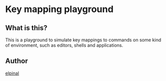 # Key mapping playground

## What is this?

This is a playground to simulate key mappings to commands on some kind of
environment, such as editors, shells and applications.

## Author
[elpinal](https://github.com/elpinal)
